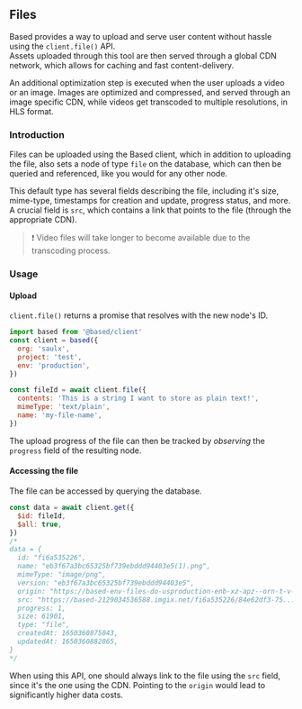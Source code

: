 ## Files

Based provides a way to upload and serve user content without hassle using the `client.file()` API.  
Assets uploaded through this tool are then served through a global CDN network, which allows for caching and fast content-delivery.

An additional optimization step is executed when the user uploads a video or an image.
Images are optimized and compressed, and served through an image specific CDN, while videos get transcoded to multiple resolutions, in HLS format.

### Introduction

Files can be uploaded using the Based client, which in addition to uploading the file, also sets a node of type `file` on the database, which can then be queried and referenced, like you would for any other node.

This default type has several fields describing the file, including it's size, mime-type, timestamps for creation and update, progress status, and more. A crucial field is `src`, which contains a link that points to the file (through the appropriate CDN).

> :exclamation: Video files will take longer to become available due to the transcoding process.

### Usage

#### Upload

`client.file()` returns a promise that resolves with the new node's ID.

```js
import based from '@based/client'
const client = based({
  org: 'saulx',
  project: 'test',
  env: 'production',
})

const fileId = await client.file({
  contents: 'This is a string I want to store as plain text!',
  mimeType: 'text/plain',
  name: 'my-file-name',
})
```

The upload progress of the file can then be tracked by _observing_ the `progress` field of the resulting node.

#### Accessing the file

The file can be accessed by querying the database.

```js
const data = await client.get({
  $id: fileId,
  $all: true,
})
/*
data = {
  id: "fi6a535226",
  name: "eb3f67a3bc65325bf739ebddd94403e5(1).png",
  mimeType: "image/png",
  version: "eb3f67a3bc65325bf739ebddd94403e5",
  origin: "https://based-env-files-do-usproduction-enb-xz-apz--orn-t-v-...98446afcb87d.png",
  src: "https://based-2129034536588.imgix.net/fi6a535226/84e62df3-75...98446afcb87d.png",
  progress: 1,
  size: 61901,
  type: "file",
  createdAt: 1650360875043,
  updatedAt: 1650360882865,
}
*/
```

When using this API, one should always link to the file using the `src` field, since it's the one using the CDN. Pointing to the `origin` would lead to significantly higher data costs.
